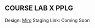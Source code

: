 ## COURSE LAB X PPLG

Design: [Miro]([https://www.google.com](https://miro.com/app/board/uXjVNDY70yU=/)https://miro.com/app/board/uXjVNDY70yU=/)
Staging Link: Coming Soon

